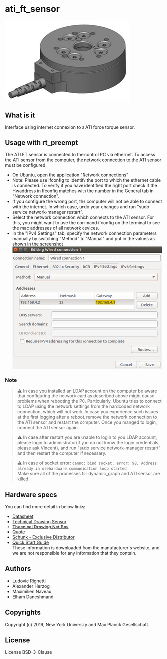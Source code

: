 # ati_ft_sensor
<img src="doc/images/ati_mini_40.jpg" width="400"><br>  

## What is it

Interface using internet connexion to a ATI force torque sensor.

## Usage with rt_preempt

The ATI FT sensor is connected to the control PC via ethernet. To access the ATI sensor from the computer, the network connection to the ATI sensor must be configured.

- On Ubuntu, open the application "Network connections"
- Note: Please use ifconfig to identify the port to which the ethernet cable is connected.  To verify if you have identified the right port check if the Hwaddress in Ifconfig matches with the number in the General tab in "Network connection".
- If you configure the wrong port, the computer will not be able to connect with the internet. In which case, undo your changes and run "sudo service network-manager restart".
- Select the network connection which connects to the ATI sensor. For this, you might want to use the command ifconfig on the terminal to see the mac addresses of all network devices.
- In the "IPv4 Settings" tab, specify the network connection parameters manually by switching "Method" to "Manual" and put in the values as shown in the screenshot  
<img src="doc/images/editing_wired_connection.png" width="600"><br>  

### Note
> :warning: In case you installed an LDAP account on the computer be aware that configuring the network card as described above might cause problems when rebooting the PC. Particularly, Ubuntu tries to connect to LDAP using the network settings from the hardcoded network connection, which will not work. In case you experience such issues at the first logging after a reboot, remove the network connection to the ATI sensor and restart the computer. Once you manged to login, connect the ATI sensor again.

> :warning: In case after restart you are unable to login to you LDAP account, please login to administrator(if you do not know the login credentials, please ask Vincent), and run "sudo service network-manager restart" and then restart the computer if necessary.  

> :warning: In case of socket error: ```cannot bind socket, error: 98, Address already in usehardware communication loop started```  
Make sure all of the processes for dynamic_graph and ATI sensor are killed.

## Hardware specs
You can find more detail in below links:
- [Datasheet](doc/mini_40_datasheet.pdf)
- [Technical Drawing Sensor](doc/mini_40_drawing.pdf)
- [Thecnical Drawing Net Box](doc/net_box_9105_a.jpg)
- [Quote](20170925_angebot_schunk_ati_sensor.PDF)
- [Schunk - Exclusive Distributor](20170925_schreiben_exklusivvertrieb_schunk.pdf)
- [Quick Start Guide](9610-05-1022%20Quick%20Start.pdf)  
These information is downloaded from the manufacturer's website, and we are not responsible for any information that they contain.

## Authors

- Ludovic Righetti
- Alexander Herzog
- Maximilien Naveau
- Elham Daneshmand

## Copyrights

Copyright (c) 2019, New York University and Max Planck Gesellschaft.

## License

License BSD-3-Clause
